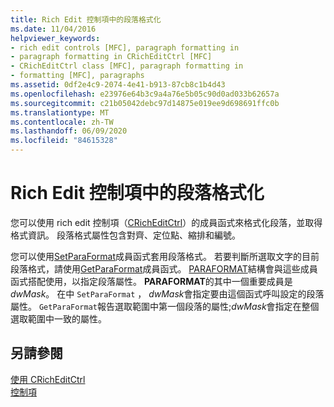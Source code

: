 ```yaml
---
title: Rich Edit 控制項中的段落格式化
ms.date: 11/04/2016
helpviewer_keywords:
- rich edit controls [MFC], paragraph formatting in
- paragraph formatting in CRichEditCtrl [MFC]
- CRichEditCtrl class [MFC], paragraph formatting in
- formatting [MFC], paragraphs
ms.assetid: 0df2e4c9-2074-4e41-b913-87cb8c1b4d43
ms.openlocfilehash: e23976e64b3c9a4a76e5b05c90d0ad033b62657a
ms.sourcegitcommit: c21b05042debc97d14875e019ee9d698691ffc0b
ms.translationtype: MT
ms.contentlocale: zh-TW
ms.lasthandoff: 06/09/2020
ms.locfileid: "84615328"
---
```

# <a name="paragraph-formatting-in-rich-edit-controls"></a>Rich Edit 控制項中的段落格式化

您可以使用 rich edit 控制項（[CRichEditCtrl](reference/cricheditctrl-class.md)）的成員函式來格式化段落，並取得格式資訊。 段落格式屬性包含對齊、定位點、縮排和編號。

您可以使用[SetParaFormat](reference/cricheditctrl-class.md#setparaformat)成員函式套用段落格式。 若要判斷所選取文字的目前段落格式，請使用[GetParaFormat](reference/cricheditctrl-class.md#getparaformat)成員函式。 [PARAFORMAT](/windows/win32/api/richedit/ns-richedit-paraformat)結構會與這些成員函式搭配使用，以指定段落屬性。 **PARAFORMAT**的其中一個重要成員是*dwMask*。 在中 `SetParaFormat` ， *dwMask*會指定要由這個函式呼叫設定的段落屬性。 `GetParaFormat`報告選取範圍中第一個段落的屬性;*dwMask*會指定在整個選取範圍中一致的屬性。

## <a name="see-also"></a>另請參閱

[使用 CRichEditCtrl](using-cricheditctrl.md)<br/>
[控制項](controls-mfc.md)
